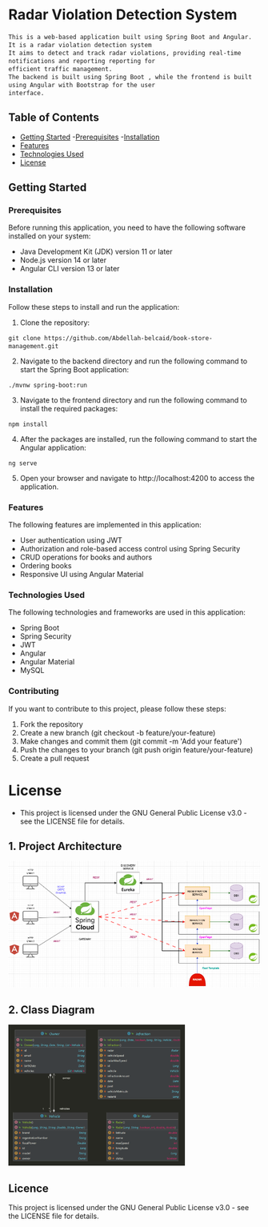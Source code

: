 
# Radar Violation Detection System

```
This is a web-based application built using Spring Boot and Angular. It is a radar violation detection system
It aims to detect and track radar violations, providing real-time notifications and reporting reporting for 
efficient traffic management. 
The backend is built using Spring Boot , while the frontend is built using Angular with Bootstrap for the user 
interface.
```

## Table of Contents       
- [Getting Started](getting-started)
    -[Prerequisites](prerequisites)
    -[Installation](installation)
- [Features](features)
- [Technologies Used](technologies-used)
- [License](license) 


## Getting Started    
### Prerequisites  
Before running this application, you need to have the following software installed on your system:    

- Java Development Kit (JDK) version 11 or later  
- Node.js version 14 or later  
- Angular CLI version 13 or later   
### Installation  
Follow these steps to install and run the application:

1. Clone the repository:   
```  
git clone https://github.com/Abdellah-belcaid/book-store-management.git
```    
2. Navigate to the backend directory and run the following command to start the Spring Boot application:   
```  
./mvnw spring-boot:run   
```    
3. Navigate to the frontend directory and run the following command to install the required packages:   
```    
npm install   
```    
4. After the packages are installed, run the following command to start the Angular application:   
```    
ng serve   
```    
5. Open your browser and navigate to http://localhost:4200 to access the application.     

### Features   
The following features are implemented in this application:    

- User authentication using JWT  
- Authorization and role-based access control using Spring Security   
- CRUD operations for books and authors   
- Ordering books    
- Responsive UI using Angular Material  
### Technologies Used   
The following technologies and frameworks are used in this application:

- Spring Boot  
- Spring Security  
- JWT  
- Angular 
- Angular Material  
- MySQL 
### Contributing  
If you want to contribute to this project, please follow these steps:

1. Fork the repository  
2. Create a new branch (git checkout -b feature/your-feature)  
3. Make changes and commit them (git commit -m 'Add your feature')   
4. Push the changes to your branch (git push origin feature/your-feature)   
5. Create a pull request   
# License  
- This project is licensed under the GNU General Public License v3.0 - see the LICENSE file for details.
## 1. Project Architecture

![projet-archi.png](projet-archi.png)

## 2. Class Diagram

<img width="70%" src="backend.png">




## Licence
This project is licensed under the GNU General Public License v3.0 - see the LICENSE file for details.

